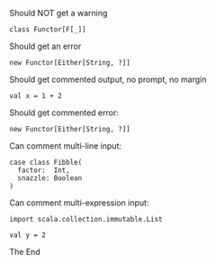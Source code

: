 Should NOT get a warning

```tut
class Functor[F[_]]
```

Should get an error

```tut:nofail
new Functor[Either[String, ?]]
```

Should get commented output, no prompt, no margin

```tut:book
val x = 1 + 2
```

Should get commented error:

```tut:book:nofail
new Functor[Either[String, ?]]
```

Can comment multi-line input:

```tut:book
case class Fibble(
  factor:  Int,
  snazzle: Boolean
)
```

Can comment multi-expression input:

```tut:book
import scala.collection.immutable.List

val y = 2
```

The End
